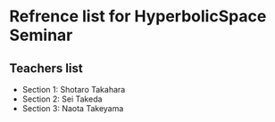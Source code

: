 # Refrence list for HyperbolicSpace Seminar

## Teachers list
- Section 1: Shotaro Takahara
- Section 2: Sei Takeda
- Section 3: Naota Takeyama
